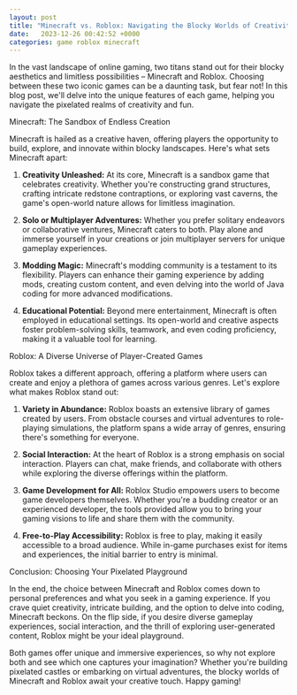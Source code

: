 ```yaml
---
layout: post
title: "Minecraft vs. Roblox: Navigating the Blocky Worlds of Creativity"
date:   2023-12-26 00:42:52 +0000
categories: game roblox minecraft
---
```


In the vast landscape of online gaming, two titans stand out for their blocky aesthetics and limitless possibilities – Minecraft and Roblox. Choosing between these two iconic games can be a daunting task, but fear not! In this blog post, we'll delve into the unique features of each game, helping you navigate the pixelated realms of creativity and fun.

Minecraft: The Sandbox of Endless Creation

Minecraft is hailed as a creative haven, offering players the opportunity to build, explore, and innovate within blocky landscapes. Here's what sets Minecraft apart:

1. **Creativity Unleashed:** At its core, Minecraft is a sandbox game that celebrates creativity. Whether you're constructing grand structures, crafting intricate redstone contraptions, or exploring vast caverns, the game's open-world nature allows for limitless imagination.

2. **Solo or Multiplayer Adventures:** Whether you prefer solitary endeavors or collaborative ventures, Minecraft caters to both. Play alone and immerse yourself in your creations or join multiplayer servers for unique gameplay experiences.

3. **Modding Magic:** Minecraft's modding community is a testament to its flexibility. Players can enhance their gaming experience by adding mods, creating custom content, and even delving into the world of Java coding for more advanced modifications.

4. **Educational Potential:** Beyond mere entertainment, Minecraft is often employed in educational settings. Its open-world and creative aspects foster problem-solving skills, teamwork, and even coding proficiency, making it a valuable tool for learning.

Roblox: A Diverse Universe of Player-Created Games

Roblox takes a different approach, offering a platform where users can create and enjoy a plethora of games across various genres. Let's explore what makes Roblox stand out:

1. **Variety in Abundance:** Roblox boasts an extensive library of games created by users. From obstacle courses and virtual adventures to role-playing simulations, the platform spans a wide array of genres, ensuring there's something for everyone.

2. **Social Interaction:** At the heart of Roblox is a strong emphasis on social interaction. Players can chat, make friends, and collaborate with others while exploring the diverse offerings within the platform.

3. **Game Development for All:** Roblox Studio empowers users to become game developers themselves. Whether you're a budding creator or an experienced developer, the tools provided allow you to bring your gaming visions to life and share them with the community.

4. **Free-to-Play Accessibility:** Roblox is free to play, making it easily accessible to a broad audience. While in-game purchases exist for items and experiences, the initial barrier to entry is minimal.

Conclusion: Choosing Your Pixelated Playground

In the end, the choice between Minecraft and Roblox comes down to personal preferences and what you seek in a gaming experience. If you crave quiet creativity, intricate building, and the option to delve into coding, Minecraft beckons. On the flip side, if you desire diverse gameplay experiences, social interaction, and the thrill of exploring user-generated content, Roblox might be your ideal playground.

Both games offer unique and immersive experiences, so why not explore both and see which one captures your imagination? Whether you're building pixelated castles or embarking on virtual adventures, the blocky worlds of Minecraft and Roblox await your creative touch. Happy gaming!
